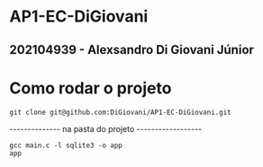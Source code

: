 # AP1-EC-DiGiovani

## 202104939 - Alexsandro Di Giovani Júnior  

# Como rodar o projeto

```
git clone git@github.com:DiGiovani/AP1-EC-DiGiovani.git   
```
-------------- na pasta do projeto ------------------
```
gcc main.c -l sqlite3 -o app
app
```
